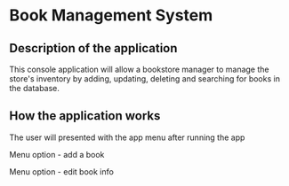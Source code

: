 # Book Management System

## Description of the application
This console application will allow a bookstore manager to manage the store's inventory by adding, updating, deleting and searching for books in the database.

## How the application works
The user will presented with the app menu after running the app

Menu option - add a book


Menu option - edit book info

